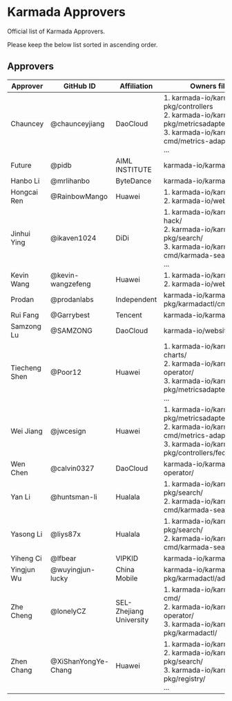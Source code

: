 # Karmada Approvers

Official list of Karmada Approvers.

Please keep the below list sorted in ascending order.

## Approvers

| Approver      | GitHub ID           | Affiliation             | Owners files                                                                                                                            |
| ------------- | ------------------- | ----------------------- | --------------------------------------------------------------------------------------------------------------------------------------- |
| Chauncey      | @chaunceyjiang      | DaoCloud                | 1. karmada-io/karmada pkg/controllers<br>2. karmada-io/karmada pkg/metricsadapter/<br>3. karmada-io/karmada cmd/metrics-adapter/<br>...          |
| Future        | @pidb               | AIML INSTITUTE          | karmada-io/karmada charts/                                                                                                              |
| Hanbo Li      | @mrlihanbo          | ByteDance               | karmada-io/karmada hack/                                                                                                                |
| Hongcai Ren   | @RainbowMango       | Huawei                  | 1. karmada-io/karmada<br>2. karmada-io/website                                                                                             |
| Jinhui Ying   | @ikaven1024         | DiDi                    | 1. karmada-io/karmada hack/<br>2. karmada-io/karmada pkg/search/<br>3. karmada-io/karmada cmd/karmada-search/<br>...                             |
| Kevin Wang    | @kevin-wangzefeng   | Huawei                  | 1. karmada-io/karmada<br>2. karmada-io/website                                                                                             |
| Prodan        | @prodanlabs         | Independent             | karmada-io/karmada pkg/karmadactl/cmdinit/                                                                                              |
| Rui Fang      | @Garrybest          | Tencent                 | karmada-io/karmada                                                                                                                      |
| Samzong Lu    | @SAMZONG            | DaoCloud                | karmada-io/website i18n/                                                                                                                |
| Tiecheng Shen | @Poor12             | Huawei                  | 1. karmada-io/karmada charts/<br>2. karmada-io/karmada operator/<br>3. karmada-io/karmada pkg/metricsadapter/<br>...                             |
| Wei Jiang     | @jwcesign           | Huawei                  | 1. karmada-io/karmada pkg/metricsadapter/<br>2. karmada-io/karmada cmd/metrics-adapter/<br>3. karmada-io/karmada pkg/controllers/federatedhpa |
| Wen Chen      | @calvin0327         | DaoCloud                | karmada-io/karmada operator/                                                                                                            |
| Yan Li        | @huntsman-li        | Hualala                 | 1. karmada-io/karmada pkg/search/<br>2. karmada-io/karmada cmd/karmada-search/                                                             |
| Yasong Li     | @liys87x            | Hualala                 | 1. karmada-io/karmada pkg/search/<br>2. karmada-io/karmada cmd/karmada-search/                                                             |
| Yiheng Ci     | @lfbear             | VIPKID                  | karmada-io/karmada hack/                                                                                                                |
| Yingjun Wu    | @wuyingjun-lucky    | China Mobile            | karmada-io/karmada pkg/karmadactl/addons/                                                                                               |
| Zhe Cheng     | @lonelyCZ           | SEL-Zhejiang University | 1. karmada-io/karmada cmd/<br>2. karmada-io/karmada operator/<br>3. karmada-io/karmada pkg/karmadactl/                                        |
| Zhen Chang    | @XiShanYongYe-Chang | Huawei                  | 1. karmada-io/karmada test/<br>2. karmada-io/karmada pkg/search/<br>3. karmada-io/karmada pkg/registry/<br>...                                   |
